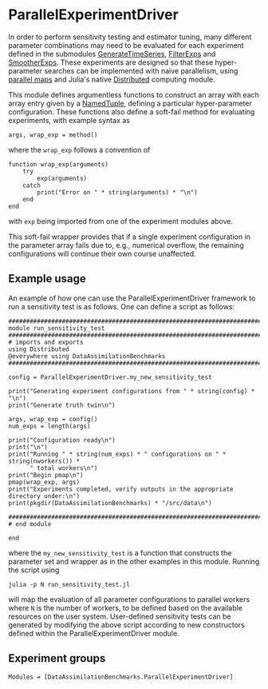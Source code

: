 # ParallelExperimentDriver 

In order to perform sensitivity testing and estimator tuning, many different parameter
combinations may need to be evaluated for each experiment defined in the submodules 
[GenerateTimeSeries](@ref), [FilterExps](@ref) and [SmootherExps](@ref).  These experiments
are designed so that these hyper-parameter searches can be implemented with naive parallelism,
using [parallel maps](https://en.wikipedia.org/wiki/MapReduce) and Julia's
native [Distributed](https://docs.julialang.org/en/v1/stdlib/Distributed/) computing module.

This module defines argumentless functions to construct an array with each array entry given
by a [NamedTuple](https://docs.julialang.org/en/v1/base/base/#Core.NamedTuple), defining
a particular hyper-parameter configuration.  These functions also define a soft-fail method
for evaluating experiments, with example syntax as
```
args, wrap_exp = method()
```
where the `wrap_exp` follows a convention of

```
function wrap_exp(arguments)
    try
        exp(arguments)
    catch
        print("Error on " * string(arguments) * "\n")
    end
end
```
with `exp` being imported from one of the experiment modules above.

This soft-fail wrapper provides that if a single experiment configuration in the parameter
array fails due to, e.g., numerical overflow, the remaining configurations will continue
their own course unaffected.

## Example usage

An example of how one can use the ParallelExperimentDriver framework to run a sensitivity
test is as follows.  One can define a script as follows:

```
##############################################################################################
module run_sensitivity_test 
##############################################################################################
# imports and exports
using Distributed
@everywhere using DataAssimilationBenchmarks
##############################################################################################

config = ParallelExperimentDriver.my_new_sensitivity_test

print("Generating experiment configurations from " * string(config) * "\n")
print("Generate truth twin\n")

args, wrap_exp = config()
num_exps = length(args)

print("Configuration ready\n")
print("\n")
print("Running " * string(num_exps) * " configurations on " * string(nworkers()) *
      " total workers\n")
print("Begin pmap\n")
pmap(wrap_exp, args)
print("Experiments completed, verify outputs in the appropriate directory under:\n")
print(pkgdir(DataAssimilationBenchmarks) * "/src/data\n")

##############################################################################################
# end module

end
```
where the `my_new_sensitivity_test` is a function that constructs the parameter set and
wrapper as in the other examples in this module.  Running the script using
```
julia -p N run_sensitivity_test.jl
```
will map the evaluation of all parameter configurations to parallel workers where `N`
is the number of workers, to be defined based on the available resources on the user system.
User-defined sensitivity tests can be generated by modifying the above script according
to new constructors defined within the ParallelExperimentDriver module.

## Experiment groups
```@autodocs
Modules = [DataAssimilationBenchmarks.ParallelExperimentDriver]
```
